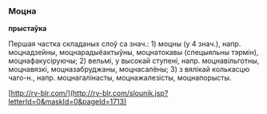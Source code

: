 ### Моцна
**прыстаўка**

Першая частка складаных слоў са знач.: 1) моцны (у 4 знач.), напр. моцнадзейны, моцнарадыёактыўны, моцнатокавы (спецыяльны тэрмін), моцнафакусіруючы; 2) вельмі, у высокай ступені, напр. моцнавільготны, моцнавязкі, моцназабруджаны, моцнасалёны; 3) з вялікай колькасцю чаго-н., напр. моцнагалінасты, моцнажалезісты, моцнапорысты.

<a rel="author">[http://rv-blr.com/](http://rv-blr.com/slounik.jsp?letterId=0&maskId=0&pageId=1713)</a>
